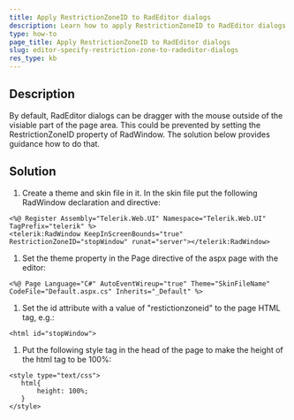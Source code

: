 ```yaml
---
title: Apply RestrictionZoneID to RadEditor dialogs
description: Learn how to apply RestrictionZoneID to RadEditor dialogs.
type: how-to
page_title: Apply RestrictionZoneID to RadEditor dialogs
slug: editor-specify-restriction-zone-to-radeditor-dialogs
res_type: kb
---
```


## Description

By default, RadEditor dialogs can be dragger with the mouse outside of the visiable part of the page area. This could be prevented by setting the RestrictionZoneID property of RadWindow. The solution below provides guidance how to do that.

## Solution
1. Create a theme and skin file in it. In the skin file put the following RadWindow declaration and directive:

 ````ASP.NET
 <%@ Register Assembly="Telerik.Web.UI" Namespace="Telerik.Web.UI" TagPrefix="telerik" %>
 <telerik:RadWindow KeepInScreenBounds="true" RestrictionZoneID="stopWindow" runat="server"></telerik:RadWindow>
 ````

1. Set the theme property in the Page directive of the aspx page with the editor:
 ````ASP.NET
 <%@ Page Language="C#" AutoEventWireup="true" Theme="SkinFileName" CodeFile="Default.aspx.cs" Inherits="_Default" %>
 ````

1. Set the id attribute with a value of "restictionzoneid" to the  page HTML tag, e.g.:
 ````ASP.NET
 <html id="stopWindow">
 ````

1. Put the following style tag in the head of the page to make the height of the html tag to be 100%:
 ````ASP.NET
 <style type="text/css"> 
    html{
        height: 100%;
    }
 </style>
 ````

